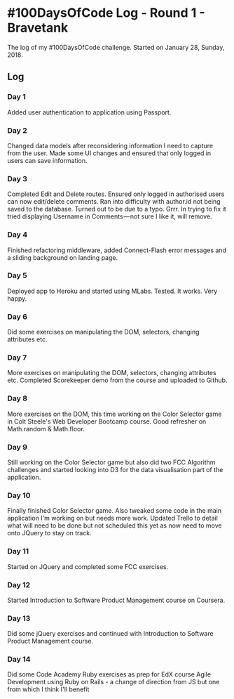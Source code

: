 # #100DaysOfCode Log - Round 1 - Bravetank

The log of my #100DaysOfCode challenge. Started on January 28, Sunday, 2018.

## Log

### Day 1
Added user authentication to application using Passport.

### Day 2
Changed data models after reconsidering information I need to capture from the user. Made some UI changes and ensured that only logged in users can save information.

### Day 3
Completed Edit and Delete routes. Ensured only logged in authorised users can now edit/delete comments. Ran into difficulty with author.id not being saved to the database. Turned out to be due to a typo. Grrr. In trying to fix it tried displaying Username in Comments — not sure I like it, will remove.

### Day 4
Finished refactoring middleware, added Connect-Flash error messages and a sliding background on landing page.

### Day 5
Deployed app to Heroku and started using MLabs. Tested. It works. Very happy.

### Day 6 
Did some exercises on manipulating the DOM, selectors, changing attributes etc.

### Day 7 
More exercises on manipulating the DOM, selectors, changing attributes etc. Completed Scorekeeper demo from the course and uploaded to Github.

### Day 8 
More exercises on the DOM, this time working on the Color Selector game in Colt Steele's Web Developer Bootcamp course. Good refresher on Math.random & Math.floor.

### Day 9 
Still working on the Color Selector game but also did two FCC Algorithm challenges and started looking into D3 for the data visualisation part of the application. 

### Day 10
Finally finished Color Selector game. Also tweaked some code in the main application I'm working on but needs more work. Updated Trello to detail what will need to be done but not scheduled this yet as now need to move onto JQuery to stay on track. 

### Day 11
Started on JQuery and completed some FCC exercises. 

### Day 12
Started Introduction to Software Product Management course on Coursera.

### Day 13
Did some jQuery exercises and continued with Introduction to Software Product Management course.

### Day 14
Did some Code Academy Ruby exercises as prep for EdX course Agile Development using Ruby on Rails - a change of direction from JS but one from which I think I'll benefit 


